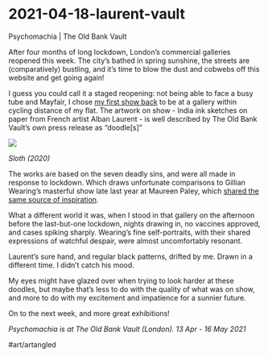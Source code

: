 # 2021-04-18-laurent-vault
Psychomachia | The Old Bank Vault

After four months of long lockdown, London’s commercial galleries reopened this week. The city’s bathed in spring sunshine, the streets are (comparatively) bustling, and it’s time to blow the dust and cobwebs off this website and get going again!

I guess you could call it a staged reopening: not being able to face a busy tube and Mayfair, I chose [my first show back](https://www.theoldbankvault.com/exhibitions/9-psychomachia/overview/) to be at a gallery within cycling distance of my flat. The artwork on show - India ink sketches on paper from French artist Alban Laurent - is well described by The Old Bank Vault’s own press release as “doodle[s]”
 
![](2021-04-18-laurent-vault/laurent-vault-1.jpg)

*Sloth (2020)*

The works are based on the seven deadly sins, and were all made in response to lockdown. Which draws unfortunate comparisons to Gillian Wearing’s masterful show late last year at Maureen Paley, which [shared the same source of inspiration](/wearing-paley).

What a different world it was, when I stood in that gallery on the afternoon before the last-but-one lockdown, nights drawing in, no vaccines approved, and cases spiking sharply. Wearing’s fine self-portraits, with their shared expressions of watchful despair, were almost uncomfortably resonant.

Laurent’s sure hand, and regular black patterns, drifted by me. Drawn in a different time. I didn’t catch his mood.

My eyes might have glazed over when trying to look harder at these doodles, but maybe that’s less to do with the quality of what was on show, and more to do with my excitement and impatience for a sunnier future.

On to the next week, and more great exhibitions!

*Psychomachia is at The Old Bank Vault (London).  13 Apr - 16 May 2021*

#art/artangled